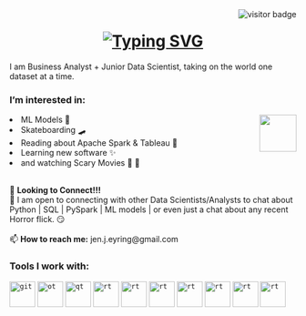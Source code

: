 <img align="right" src="https://visitor-badge.laobi.icu/badge?page_id=jeneyring" alt="visitor badge"/>

<h1 align="center">
  <a href="https://git.io/typing-svg">
    <img src="https://readme-typing-svg.herokuapp.com?font=Fira+Code&pause=990&color=071921&background=D79A8D&center=true&vCenter=true&width=435&lines=Hello!+My+name+is+Jen.;Welcome+to+my+Github!!" alt="Typing SVG" /></a>
</h1>

<p>I am Business Analyst + Junior Data Scientist, taking on the world one dataset at a time.</p>

<h3> I’m interested in: </h3><img align="right" height="65" src="https://user-images.githubusercontent.com/102040896/191151570-b0a728ac-f251-4771-aaf4-40a0505a5984.png">

<li> ML Models 🧮 </li> 
<li>Skateboarding 🛹 </li> 
<li>Reading about Apache Spark & Tableau 📖 </li>
<li>Learning new software ✨ </li> 
<li>and watching Scary Movies 🎥 🍿  </li>
<br>
<p>
  
                           
</p>
🌱 <b>Looking to Connect!!!</b>
<br>
💞️ I am open to connecting with other Data Scientists/Analysts to chat about Python | SQL | PySpark | ML models | or even just a chat about any recent Horror flick. 😏 
<br>
<br>
📫 <b>How to reach me:</b> jen.j.eyring@gmail.com


<h3>Tools I work with:</h3>
<p align="center">
  
<code><img title="git" height="45" src="https://user-images.githubusercontent.com/102040896/191150220-cb0b3a32-721c-4a36-84a4-ef552f5a8997.png"></code>
<code><img title="ot" height="45" src="https://user-images.githubusercontent.com/102040896/191150278-c1f1f219-cb77-438d-b6e9-f3f79abac7bb.png"></code>
<code><img title="qt" height="45" src="https://user-images.githubusercontent.com/102040896/191150304-f410784a-4b9f-48ff-93fe-00ac8d04d85f.png"></code>
<code><img title="rt" height="45" src="https://user-images.githubusercontent.com/102040896/191150319-52901f65-b6b9-47d7-a5f8-90d5bdfcb186.png"></code>
<code><img title="rt" height="45" src="https://user-images.githubusercontent.com/102040896/191150338-02ec33ac-4fff-4593-9074-a215aa218122.png"></code>
<code><img title="rt" height="45" src="https://user-images.githubusercontent.com/102040896/191150362-d131609e-b117-4be2-a01a-725932ad16ab.png"></code>
<code><img title="rt" height="45" src="https://user-images.githubusercontent.com/102040896/191150370-3d31b29f-60b0-453b-8c0b-81277064130b.png"></code>
<code><img title="rt" height="45" src="https://user-images.githubusercontent.com/102040896/191150454-88fb7f42-0627-4fa0-aac8-56b4006e6f94.png"></code>
<code><img title="rt" height="45" src="https://user-images.githubusercontent.com/102040896/191150475-da0e98f2-448b-42fb-8af1-c7d830856919.png"></code>
<code><img title="rt" height="45" src="https://user-images.githubusercontent.com/102040896/191150484-77100863-1460-4b64-be7c-c82f78aa0a53.png"></code>

  
</p>

<!---
jeneyring/jeneyring is a ✨ special ✨ repository because its `README.md` (this file) appears on your GitHub profile.
You can click the Preview link to take a look at your changes.
--->
